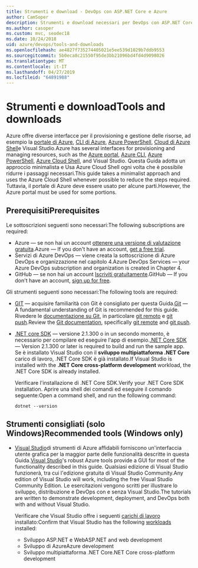 ```yaml
---
title: Strumenti e download - DevOps con ASP.NET Core e Azure
author: CamSoper
description: Strumenti e download necessari per DevOps con ASP.NET Core e Azure.
ms.author: casoper
ms.custom: mvc, seodec18
ms.date: 10/24/2018
uid: azure/devops/tools-and-downloads
ms.openlocfilehash: ae4827f735274405021e5ee539d1029b7ddb9553
ms.sourcegitcommit: 5b0eca8c21550f95de3bb21096bd4fd4d9098026
ms.translationtype: MT
ms.contentlocale: it-IT
ms.lasthandoff: 04/27/2019
ms.locfileid: "64891988"
---
```

# <a name="tools-and-downloads"></a><span data-ttu-id="b26ca-103">Strumenti e download</span><span class="sxs-lookup"><span data-stu-id="b26ca-103">Tools and downloads</span></span>

<span data-ttu-id="b26ca-104">Azure offre diverse interfacce per il provisioning e gestione delle risorse, ad esempio la [portale di Azure](https://portal.azure.com), [CLI di Azure](/cli/azure/), [Azure PowerShell](/powershell/azure/overview), [Cloud di Azure Shell](https://shell.azure.com/bash)e Visual Studio.</span><span class="sxs-lookup"><span data-stu-id="b26ca-104">Azure has several interfaces for provisioning and managing resources, such as the [Azure portal](https://portal.azure.com), [Azure CLI](/cli/azure/), [Azure PowerShell](/powershell/azure/overview), [Azure Cloud Shell](https://shell.azure.com/bash), and Visual Studio.</span></span> <span data-ttu-id="b26ca-105">Questa Guida adotta un approccio minimalista e Usa Azure Cloud Shell ogni volta che è possibile ridurre i passaggi necessari.</span><span class="sxs-lookup"><span data-stu-id="b26ca-105">This guide takes a minimalist approach and uses the Azure Cloud Shell whenever possible to reduce the steps required.</span></span> <span data-ttu-id="b26ca-106">Tuttavia, il portale di Azure deve essere usato per alcune parti.</span><span class="sxs-lookup"><span data-stu-id="b26ca-106">However, the Azure portal must be used for some portions.</span></span>

## <a name="prerequisites"></a><span data-ttu-id="b26ca-107">Prerequisiti</span><span class="sxs-lookup"><span data-stu-id="b26ca-107">Prerequisites</span></span>

<span data-ttu-id="b26ca-108">Le sottoscrizioni seguenti sono necessari:</span><span class="sxs-lookup"><span data-stu-id="b26ca-108">The following subscriptions are required:</span></span>

* <span data-ttu-id="b26ca-109">Azure &mdash; se non hai un account [ottenere una versione di valutazione gratuita](https://azure.microsoft.com/free/).</span><span class="sxs-lookup"><span data-stu-id="b26ca-109">Azure &mdash; If you don't have an account, [get a free trial](https://azure.microsoft.com/free/).</span></span>
* <span data-ttu-id="b26ca-110">Servizi di Azure DevOps &mdash; viene creata la sottoscrizione di Azure DevOps e organizzazione nel capitolo 4.</span><span class="sxs-lookup"><span data-stu-id="b26ca-110">Azure DevOps Services &mdash; your Azure DevOps subscription and organization is created in Chapter 4.</span></span>
* <span data-ttu-id="b26ca-111">GitHub &mdash; se non hai un account [Iscriviti gratuitamente](https://github.com/join).</span><span class="sxs-lookup"><span data-stu-id="b26ca-111">GitHub &mdash; If you don't have an account, [sign up for free](https://github.com/join).</span></span>

<span data-ttu-id="b26ca-112">Gli strumenti seguenti sono necessari:</span><span class="sxs-lookup"><span data-stu-id="b26ca-112">The following tools are required:</span></span>

* <span data-ttu-id="b26ca-113">[GIT](https://git-scm.com/downloads) &mdash; acquisire familiarità con Git è consigliato per questa Guida.</span><span class="sxs-lookup"><span data-stu-id="b26ca-113">[Git](https://git-scm.com/downloads) &mdash; A fundamental understanding of Git is recommended for this guide.</span></span> <span data-ttu-id="b26ca-114">Rivedere le [documentazione su Git](https://git-scm.com/doc), in particolare [git remoto](https://git-scm.com/docs/git-remote) e [git push](https://git-scm.com/docs/git-push).</span><span class="sxs-lookup"><span data-stu-id="b26ca-114">Review the [Git documentation](https://git-scm.com/doc), specifically [git remote](https://git-scm.com/docs/git-remote) and [git push](https://git-scm.com/docs/git-push).</span></span>
* <span data-ttu-id="b26ca-115">[.NET core SDK](https://www.microsoft.com/net/download/) &mdash; versione 2.1.300 o in un secondo momento, è necessario per compilare ed eseguire l'app di esempio.</span><span class="sxs-lookup"><span data-stu-id="b26ca-115">[.NET Core SDK](https://www.microsoft.com/net/download/) &mdash; Version 2.1.300 or later is required to build and run the sample app.</span></span> <span data-ttu-id="b26ca-116">Se è installato Visual Studio con il **sviluppo multipiattaforma .NET Core** carico di lavoro, .NET Core SDK è già installato.</span><span class="sxs-lookup"><span data-stu-id="b26ca-116">If Visual Studio is installed with the **.NET Core cross-platform development** workload, the .NET Core SDK is already installed.</span></span>

    <span data-ttu-id="b26ca-117">Verificare l'installazione di .NET Core SDK.</span><span class="sxs-lookup"><span data-stu-id="b26ca-117">Verify your .NET Core SDK installation.</span></span> <span data-ttu-id="b26ca-118">Aprire una shell dei comandi ed eseguire il comando seguente:</span><span class="sxs-lookup"><span data-stu-id="b26ca-118">Open a command shell, and run the following command:</span></span>

    ```console
    dotnet --version
    ```

## <a name="recommended-tools-windows-only"></a><span data-ttu-id="b26ca-119">Strumenti consigliati (solo Windows)</span><span class="sxs-lookup"><span data-stu-id="b26ca-119">Recommended tools (Windows only)</span></span>

* <span data-ttu-id="b26ca-120">[Visual Studio](https://visualstudio.microsoft.com)di strumenti di Azure affidabili forniscono un'interfaccia utente grafica per la maggior parte delle funzionalità descritte in questa Guida.</span><span class="sxs-lookup"><span data-stu-id="b26ca-120">[Visual Studio](https://visualstudio.microsoft.com)'s robust Azure tools provide a GUI for most of the functionality described in this guide.</span></span> <span data-ttu-id="b26ca-121">Qualsiasi edizione di Visual Studio funzionerà, tra cui l'edizione gratuita di Visual Studio Community.</span><span class="sxs-lookup"><span data-stu-id="b26ca-121">Any edition of Visual Studio will work, including the free Visual Studio Community Edition.</span></span> <span data-ttu-id="b26ca-122">Le esercitazioni vengono scritti per illustrare lo sviluppo, distribuzione e DevOps con e senza Visual Studio.</span><span class="sxs-lookup"><span data-stu-id="b26ca-122">The tutorials are written to demonstrate development, deployment, and DevOps both with and without Visual Studio.</span></span>

  <span data-ttu-id="b26ca-123">Verificare che Visual Studio offre i seguenti [carichi di lavoro](/visualstudio/install/modify-visual-studio) installato:</span><span class="sxs-lookup"><span data-stu-id="b26ca-123">Confirm that Visual Studio has the following [workloads](/visualstudio/install/modify-visual-studio) installed:</span></span>

  * <span data-ttu-id="b26ca-124">Sviluppo ASP.NET e Web</span><span class="sxs-lookup"><span data-stu-id="b26ca-124">ASP.NET and web development</span></span>
  * <span data-ttu-id="b26ca-125">Sviluppo di Azure</span><span class="sxs-lookup"><span data-stu-id="b26ca-125">Azure development</span></span>
  * <span data-ttu-id="b26ca-126">Sviluppo multipiattaforma .NET Core</span><span class="sxs-lookup"><span data-stu-id="b26ca-126">.NET Core cross-platform development</span></span>
